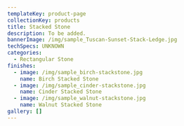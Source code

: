 ```yaml
---
templateKey: product-page
collectionKey: products
title: Stacked Stone
description: To be added.
bannerImage: /img/sample_Tuscan-Sunset-Stack-Ledge.jpg
techSpecs: UNKNOWN
categories:
  - Rectangular Stone
finishes:
  - image: /img/sample_birch-stackstone.jpg
    name: Birch Stacked Stone
  - image: /img/sample_cinder-stackstone.jpg
    name: Cinder Stacked Stone
  - image: /img/sample_walnut-stackstone.jpg
    name: Walnut Stacked Stone
gallery: []
---
```


